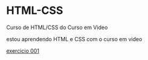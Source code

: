 # HTML-CSS
 Curso de HTML/CSS do Curso em Video

estou aprendendo HTML e CSS com o curso em video

<a href="https://wesleymarcel0.github.io/HTML-CSS/exercicos/ex-001/index.html"> exercicio 001 </a>